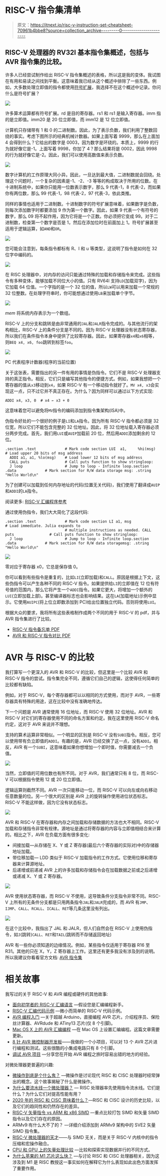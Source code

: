 # RISC-V 指令集清单

> 原文：<https://itnext.io/risc-v-instruction-set-cheatsheet-70961b4bbe8?source=collection_archive---------0----------------------->

## RISC-V 处理器的 RV32I 基本指令集概述，包括与 AVR 指令集的比较。

许多人已经尝试制作给出 RISC-V 指令集概述的表格，所以这是我的变体。我试图在有用和易读之间找到平衡。这意味着我已经从这个概述中排除了一些东西。例如，大多数处理立即值的指令都使用[符号扩展](https://en.wikipedia.org/wiki/Sign_extension)，我选择不在这个概述中记录。你问什么是符号扩展？

![](img/0c25b64b5488117a960f475f3663155a.png)

许多算术运算都有符号扩展。rd 是目的寄存器。rs1 和 rs1 是输入寄存器。imm 指的是立即值。imm20 是 20 位立即值，而 imm12 是 12 位立即值。

计算机只存储带有 1 和 0 的二进制数。因此，为了表示负数，我们利用了整数回绕的事实。考虑下图所示的经典机械计数器。如果上面写着 9999，那么在上面加 4 会得到什么？它给出的数字是 0003，因为数字是环绕的。本质上，9999 的行为就好像它是-1。上面写着 9998，你加了 4？那么结果将是 0002，因此 9998 的行为就好像它是-2。因此，我们可以使用高数值来表示负数。

![](img/cb67dcdc00b255c397db6086dcae4495.png)

数字计算机的工作原理大同小异。因此，一旦达到最大值，二进制数就会回绕。处理这个问题时，一个复杂的因素是-1、-2、-3 等等的构成取决于所用的位数。在十进制系统中，如果你只能用一位数表示数字，那么 9 代表-1，8 代表-2，而如果你有两位数，那么 99 代表-1，98 代表-2，97 代表-3，依此类推。

同样的事情也适用于二进制数。十进制数字的符号扩展意味着，如果数字是负数，则每次添加数字时都要添加 9 作为第一个数字。因此，如果 9 代表一个有符号的数字，那么 09 将不起作用，因为它将是一个正数。你必须把它变成 99。对于二进制数，检查第一个数字是否是 1，然后在添加位时在前面加上 1。符号扩展甚至适用于逻辑运算，如`AND`和`OR`。

![](img/923d2c7d3349e7a10f81fd4ea6cdc94b.png)

您可能会注意到，每条指令都标有 R、I 和 u 等类型，这说明了指令是如何在 32 位字中编码的。

![](img/fd8557e98326a43c40ddb8b37371a724.png)

在 RISC 处理器中，对内存的访问只能通过特殊的加载和存储指令来完成。这些指令有多种变体，能够加载不同位大小的值。只有 RV64I 支持`LD`(加载双字)，因为它加载 64 位值。一个字指的是一个 32 位的值，所以`LW`可以用来加载一个常规的 32 位整数。在处理字符串时，你可能想通过使用`LB`来加载单个字节。

![](img/e618896d0def80c752f076308bbca7a4.png)

*mem* 将系统内存表示为一个数组。

RISC-V 上的分支和跳转是由非常通用的`JAL`和`JALR`指令完成的。与其他流行的架构相比，RISC-V 上的条件分支是不同的。因为 RISC-V 处理器没有状态寄存器，所以我们在条件指令本身中提供了比较寄存器。因此，如果寄存器`x4`和`x6`相等，则`BEQ x4, x6, foo`跳转到标签`foo`。

![](img/453047209c1068b683b39b06055d9023.png)

PC 代表程序计数器(程序的当前位置)

关于这张表，需要指出的另一件有用的事情是伪指令。它们不是 RISC-V 处理器支持的真正指令。相反，它们只是编写其他指令的便捷方式。例如，如果我想把一个寄存器的值从`x3`移动到`x4`，如果 RISC-V 有一个移动指令就好了。`MV x4, x3`会实现这一点，只不过它并不真正存在。为什么？因为同样可以通过以下方式实现:

```
ADDI x4, x3, 0  # x4 ← x3 + 0
```

这意味着您可以避免将`MV`指令的编码添加到指令集架构(ISA)中。

伪指令好处的一个很好的例子是`LI`和`LA`指令。因为所有 RISC-V 指令都必须是 32 位宽，所以它们不能包含完整的 32 位地址。因此，将 32 位地址载入寄存器必须分两步完成。首先，我们用`LUI`或`AUIP`加载前 20 位，然后用`ADDI`添加剩余的 12 位。

```
.section .text             # Mark code section LUI  a1,     %hi(msg)    # Load upper 20 bits of msg address
  ADDI a1, a1, %lo(msg)    # Load lower 12 bits of msg address
  CALL puts                # Call puts function to show stringloop:
  J loop                   # Jump to loop - Infinite loop.section .data             # Mark section for R/W data storage msg: .string "Hello World\n"
```

为了创建可以加载到任何内存地址的代码(位置无关代码)，我们使用了翻译成`AUIP`和`ADDI`的`LA`指令。

阅读更多: [RISC-V 汇编程序参考](https://michaeljclark.github.io/asm.html)

通过使用伪指令，我们大大简化了这段代码:

```
.section .text             # Mark code section LI a1, msg               # Load immediate. Julia expands to 
                           # multiple instructions as needed. CALL puts                # Call puts function to show stringloop:
  J loop                   # Jump to loop - Infinite loop.section .data             # Mark section for R/W data storagemsg: .string "Hello World\n"
```

![](img/8c8ff5f8c4f50355f91927d5c3c26c92.png)

零对应于寄存器 x0，它总是保存值 0。

你可以看到有些指令是重复的，比如`LI`(立即加载)和`CALL`。原因是根据上下文，这些伪指令可以产生各种不同的 RISC-V 指令。如果提供给`LI`的立即值在 12 位有符号值的范围内，那么它将产生一个`ADDI`指令。如果它更大，将增加一个额外的`LUI`(立即加载上部)。甚至编译器标志也会影响结果。这在`LA`(加载地址)示例中显示。它使用`AUIPC`(将上位立即数添加到 PC)给出位置独立代码。否则将使用`LUI`。

根据大众的要求，我将所有这些表格制作成两个不同的用于 RISC-V 的 pdf，并与 AVR 指令集进行了比较。

*   [RISC-V 指令备忘单 PDF](http://blog.translusion.com/images/posts/RISC-V-cheatsheet-RV32I-4-3.pdf)
*   [AVR 和 RISC-V 指令对比 PDF](http://blog.translusion.com/images/posts/RISC-V-vs-AVR-cheatsheet.pdf)

# AVR 与 RISC-V 的比较

我打算写一个更深入的 AVR 和 RISC-V 的比较，但这里是一个比较 AVR 和 RISC-V 指令的尝试。指令集完全不同，遵循它们自己的逻辑，这使得任何简单的比较都有缺陷。

例如，对于 RISC-V，每个寄存器都可以以相同的方式使用，而对于 AVR，一些寄存器具有特殊的用途，这在比较中没有准确地传达。

下一个问题是 AVR 通常使用 16 位地址，而 RISC-V 使用 32 位地址。AVR 和 RISC-V 对它们的寄存器使用不同的命名方案和约定。我在这里使用 RISC-V 命名约定，这对于 AVR 来说并不理想。

支持的算术运算非常相似。一个明显的区别是 RISC-V 没有`SUBI`指令。相反，您可以使用带有负立即值的`ADDI`。有趣的是，AVR 已经交换了这一点，没有`ADDI`。相反，AVR 有一个`SUBI`，这意味着如果你想增加一个即时值，你需要减去一个负值。

![](img/2cedff497e1df27fec9e5e21c44e5518.png)

当然，立即值的可用位数也有所不同。对于 AVR，我们通常只有 8 位，而 RISC-V 可以根据指令使用 12 或 20 位立即值。

逻辑运算则截然不同。AVR 一次只能移动一位，而 RISC-V 可以向左或向右移动任意数量的位。另一个很大的区别是 AVR 上的旋转操作使用进位状态标志。RISC-V 不能这样做，因为它没有状态标志。

![](img/0e46113c25898f05fbdaa04fadbb11f7.png)

AVR 和 RISC-V 在寄存器和内存之间加载和存储数据的方法也大不相同。RISC-V 加载和存储指令非常有规律。源地址是通过将寄存器的内容与立即值相结合来计算的。相比之下，AVR 在负载方面有很多变化:

*   间接加载—从存储在 X、Y 或 Z 寄存器(最后六个寄存器的实际对)中的存储器地址加载。
*   带位移加载— LDD 类似于 RISC-V 加载指令的工作方式。它使用位移和寄存器来计算源地址。
*   后递增或前递减 AVR 上的许多加载和存储指令会在加载数据之前或之后递增或递减 X、Y 或 Z 寄存器。

![](img/d7bf3ed8f3f68c85b46f7ed026963f9d.png)

AVR 使用状态寄存器，而 RISC-V 不使用，这导致条件分支指令非常不同。RISC-V 上所有的无条件分支都是只用两条指令`JAL`和`JALR`完成的，而 AVR 有`JMP`、`IJMP`、`CALL`、`RCALL`、`ICALL`、`RET`等几条这里没有列出。

![](img/dc760b399fd615e87813bdb39aee9ee9.png)

在这个比较中，我指出了 JAL 和 JALR，但人们自然会在 RISC-V 上使用伪指令，如`J`(跳转)`CALL`、`RET`和`TAIL`(跳转而不存储返回地址)

AVR 有一些你必须知道的边缘情况。例如，某些指令仅适用于寄存器 R16 至 R31。其他的只在 X，Y，Z 寄存器上工作。这里还有更多我没有涉及到的说明。所以我建议你看看官方文档: [AVR 指令集](http://www.mmajunke.de/doc0856.pdf)

# 相关故事

我写过的关于 RISC-V 和 AVR 编程或硬件的其他故事:

*   [面向初学者的 RISC-V 汇编语言](https://medium.com/swlh/risc-v-assembly-for-beginners-387c6cd02c49) —假设您是汇编编程新手。
*   [RISC-V 汇编代码示例](https://erik-engheim.medium.com/risc-v-assembly-code-examples-7bca0e7ebaa3) —微小而简单的 RISC-V 代码示例。
*   [AVR 编程入门](http://blog.translusion.com/posts/avr_without_arduino/) —关于超越 Arduino，直接编程 AVR 芯片。介绍程序员、保险丝计算器、AVRdude 和 ATiny13 芯片(仅 8 个引脚)。
*   [Mac OS X 上的 AVR 汇编编程](http://blog.translusion.com/posts/avrassembly/) —在 Mac OS 上设置汇编编程。这篇文章需要更新。
*   [8 针 AVR 微控制器开发板](http://blog.translusion.com/posts/avrdevboard/)——我做的一个小项目，可以对 13 个 AVR 芯片进行编程和测试。这些很酷的小集成电路只有 8 个引脚。
*   [调试 AVR 项目](http://blog.translusion.com/posts/debugavrproject/) —分享您在开始 AVR 编程之旅时容易出错的地方的经验。

对微处理器更普遍的兴趣:

*   [微操作到底是个什么鬼？](https://erik-engheim.medium.com/what-the-heck-is-a-micro-operation-e991f76209e) —微操作是讨论现代 RISC 和 CISC 处理器时经常弹出的概念。这个故事揭秘了什么是微操作。
*   [为什么要流水线一个微处理器？](https://erik-engheim.medium.com/microprocessor-pipelining-f63df4ee60cf) — RISC 处理器率先使用指令流水线。它们是什么？为什么它们对提高性能有用？
*   [2020 年的 RISC 和 CISC 意味着什么？](https://medium.com/swlh/what-does-risc-and-cisc-mean-in-2020-7b4d42c9a9de)—RISC 和 CISC 设计的历史比较，以及它们的趋同性和仍然存在的差异。
*   [RISC-V 矢量指令 vs ARM 和 x86 SIMD](https://medium.com/swlh/risc-v-vector-instructions-vs-arm-and-x86-simd-8c9b17963a31) —重点比较打包 SIMD 和矢量 SIMD 指令以及它们存在的原因。
*   ARMv9:有什么大不了的？ —详细介绍添加到 ARMv9 架构中的 SVE2 矢量 SIMD 指令集。
*   [RISC-V 微处理器的天才](https://erik-engheim.medium.com/the-genius-of-risc-v-microprocessors-b19d735abaa6)——与 SIMD 无关，而是关于 RISC-V 内核中的指令压缩和宏操作融合。
*   [CPU 和 GPU 上的矢量处理比较](https://erik-engheim.medium.com/vector-processing-on-cpus-and-gpus-compared-b1fab24343e6) —比较和探索实现数据并行的不同方式。
*   [为什么苹果的 M1 芯片这么快？](https://debugger.medium.com/why-is-apples-m1-chip-so-fast-3262b158cba2) —与讨论 RISC 和 CISC 处理器相关，因为这涉及到 M1 是 RISC 教授这一事实如何在解释它为什么表现如此出色方面发挥了重要作用。
